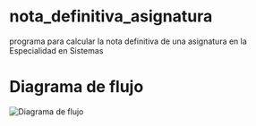 # nota_definitiva_asignatura
programa para calcular la nota definitiva de una asignatura en la Especialidad en Sistemas

# Diagrama de flujo
![Diagrama de flujo](diagrama.drawio.png "Diagrama de flujo")